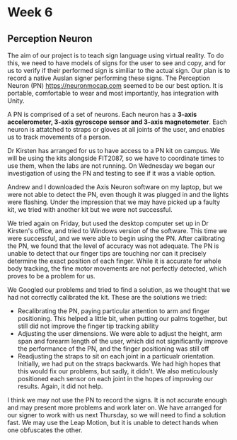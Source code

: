 # Week 6
## Perception Neuron
The aim of our project is to teach sign language using virtual reality. To do this, we need to have models of signs for the user to see and copy, and for us to verify if their performed sign is similiar to the actual sign. Our plan is to record a native Auslan signer performing these signs. The Perception Neuron (PN) https://neuronmocap.com seemed to be our best option. It is portable, comfortable to wear and most importantly, has integration with Unity. 

A PN is comprised of a set of neurons. Each neuron has a **3-axis accelerometer, 3-axis gyroscope sensor and 3-axis magnetometer**. Each neuron is attatched to straps or gloves at all joints of the user, and enables us to track movements of a person. 

Dr Kirsten has arranged for us to have access to a PN kit on campus. We will be using the kits alongside FIT2087, so we have to coordinate times to use them, when the labs are not running. On Wednesday we began our investigation of using the PN and testing to see if it was a viable option. 

Andrew and I downloaded the Axis Neuron software on my laptop, but we were not able to detect the PN, even though it was plugged in and the lights were flashing. Under the impression that we may have picked up a faulty kit, we tried with another kit but we were not successful. 

We tried again on Friday, but used the desktop computer set up in Dr Kirsten's office, and tried to Windows version of the software. This time we were successful, and we were able to begin using the PN. After calibrating the PN, we found that the level of accuracy was not adequate. The PN is unable to detect that our finger tips are touching nor can it precisely determine the exact position of each finger. While it is accurate for whole body tracking, the fine motor movements are not perfectly detected, which proves to be a problem for us. 

We Googled our problems and tried to find a solution, as we thought that we had not correctly calibrated the kit. These are the solutions we tried:
* Recalibrating the PN, paying particular attention to arm and finger positioning. This helped a little bit, when putting our palms together, but still did not improve the finger tip tracking ability
* Adjusting the user dimensions. We were able to adjust the height, arm span and forearm length of the user, which did not significantly improve the performance of the PN, and the finger positioning was still off
* Readjusting the straps to sit on each joint in a particualr orientation. Initially, we had put on the straps backwards. We had high hopes that this would fix our problems, but sadly, it didn't. We also meticulously positioned each sensor on each joint in the hopes of improving our results. Again, it did not help.

I think we may not use the PN to record the signs. It is not accurate enough and may present more problems and work later on. We have arranged for our signer to work with us next Thursday, so we will need to find a solution fast. We may use the Leap Motion, but it is unable to detect hands when one obfuscates the other. 
